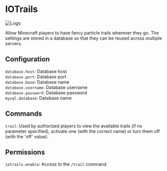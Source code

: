 # IOTrails

![Logo](https://www.interordi.com/images/plugins/iotrails-96.png)

Allow Minecraft players to have fancy particle trails wherever they go. The settings are stored in a database so that they can be reused across multiple servers.


## Configuration

`database.host`: Database host  
`database.port`: Database port  
`database.base`: Database name  
`database.username`: Database username  
`database.password`: Database password  
`mysql.database`: Database name  


## Commands

`trail`: Used by authorized players to view the available trails (if no parameter specified), activate one (with the correct name) or turn them off (with the 'off' value).


## Permissions

`iotrails.enable`: Access to the `/trail` command.
